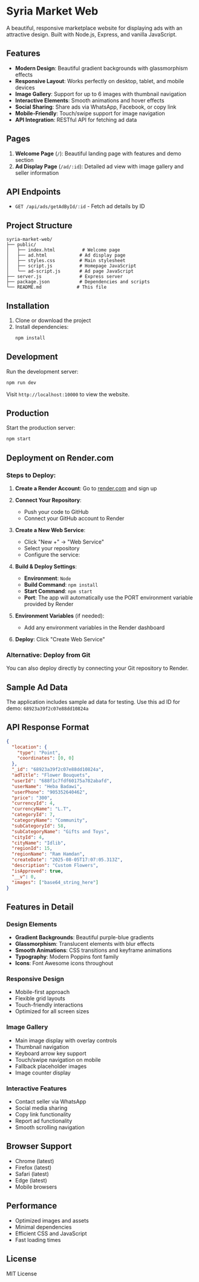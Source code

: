 # Syria Market Web

A beautiful, responsive marketplace website for displaying ads with an attractive design. Built with Node.js, Express, and vanilla JavaScript.

## Features

- **Modern Design**: Beautiful gradient backgrounds with glassmorphism effects
- **Responsive Layout**: Works perfectly on desktop, tablet, and mobile devices
- **Image Gallery**: Support for up to 6 images with thumbnail navigation
- **Interactive Elements**: Smooth animations and hover effects
- **Social Sharing**: Share ads via WhatsApp, Facebook, or copy link
- **Mobile-Friendly**: Touch/swipe support for image navigation
- **API Integration**: RESTful API for fetching ad data

## Pages

1. **Welcome Page** (`/`): Beautiful landing page with features and demo section
2. **Ad Display Page** (`/ad/:id`): Detailed ad view with image gallery and seller information

## API Endpoints

- `GET /api/ads/getAdById/:id` - Fetch ad details by ID

## Project Structure

```
syria-market-web/
├── public/
│   ├── index.html          # Welcome page
│   ├── ad.html            # Ad display page
│   ├── styles.css         # Main stylesheet
│   ├── script.js          # Homepage JavaScript
│   └── ad-script.js       # Ad page JavaScript
├── server.js              # Express server
├── package.json           # Dependencies and scripts
└── README.md             # This file
```

## Installation

1. Clone or download the project
2. Install dependencies:
   ```bash
   npm install
   ```

## Development

Run the development server:
```bash
npm run dev
```

Visit `http://localhost:10000` to view the website.

## Production

Start the production server:
```bash
npm start
```

## Deployment on Render.com

### Steps to Deploy:

1. **Create a Render Account**: Go to [render.com](https://render.com) and sign up

2. **Connect Your Repository**: 
   - Push your code to GitHub
   - Connect your GitHub account to Render

3. **Create a New Web Service**:
   - Click "New +" -> "Web Service"
   - Select your repository
   - Configure the service:

4. **Build & Deploy Settings**:
   - **Environment**: `Node`
   - **Build Command**: `npm install`
   - **Start Command**: `npm start`
   - **Port**: The app will automatically use the PORT environment variable provided by Render

5. **Environment Variables** (if needed):
   - Add any environment variables in the Render dashboard

6. **Deploy**: Click "Create Web Service"

### Alternative: Deploy from Git

You can also deploy directly by connecting your Git repository to Render.

## Sample Ad Data

The application includes sample ad data for testing. Use this ad ID for demo: `68923a39f2c07e88dd10824a`

## API Response Format

```json
{
  "location": {
    "type": "Point",
    "coordinates": [0, 0]
  },
  "_id": "68923a39f2c07e88dd10824a",
  "adTitle": "Flower Bouquets",
  "userId": "688f1c7fdf60175a782abafd",
  "userName": "Heba Badawi",
  "userPhone": "905352640462",
  "price": "300",
  "currencyId": 4,
  "currencyName": "L.T",
  "categoryId": 7,
  "categoryName": "Community",
  "subCategoryId": 58,
  "subCategoryName": "Gifts and Toys",
  "cityId": 4,
  "cityName": "Idlib",
  "regionId": 15,
  "regionName": "Ram Hamdan",
  "createDate": "2025-08-05T17:07:05.313Z",
  "description": "Custom Flowers",
  "isApproved": true,
  "__v": 0,
  "images": ["base64_string_here"]
}
```

## Features in Detail

### Design Elements
- **Gradient Backgrounds**: Beautiful purple-blue gradients
- **Glassmorphism**: Translucent elements with blur effects
- **Smooth Animations**: CSS transitions and keyframe animations
- **Typography**: Modern Poppins font family
- **Icons**: Font Awesome icons throughout

### Responsive Design
- Mobile-first approach
- Flexible grid layouts
- Touch-friendly interactions
- Optimized for all screen sizes

### Image Gallery
- Main image display with overlay controls
- Thumbnail navigation
- Keyboard arrow key support
- Touch/swipe navigation on mobile
- Fallback placeholder images
- Image counter display

### Interactive Features
- Contact seller via WhatsApp
- Social media sharing
- Copy link functionality
- Report ad functionality
- Smooth scrolling navigation

## Browser Support

- Chrome (latest)
- Firefox (latest)
- Safari (latest)
- Edge (latest)
- Mobile browsers

## Performance

- Optimized images and assets
- Minimal dependencies
- Efficient CSS and JavaScript
- Fast loading times

## License

MIT License
